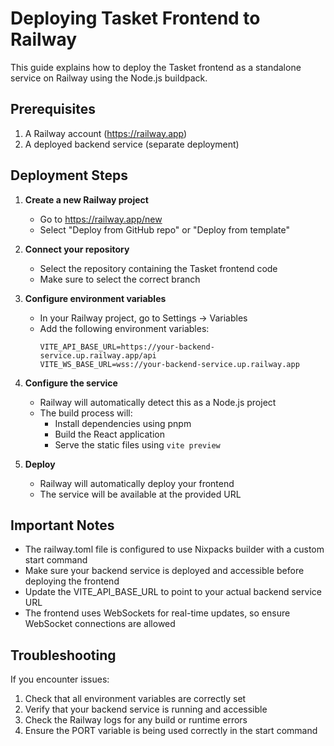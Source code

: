 # Deploying Tasket Frontend to Railway

This guide explains how to deploy the Tasket frontend as a standalone service on Railway using the Node.js buildpack.

## Prerequisites

1. A Railway account (https://railway.app)
2. A deployed backend service (separate deployment)

## Deployment Steps

1. **Create a new Railway project**
   - Go to https://railway.app/new
   - Select "Deploy from GitHub repo" or "Deploy from template"

2. **Connect your repository**
   - Select the repository containing the Tasket frontend code
   - Make sure to select the correct branch

3. **Configure environment variables**
   - In your Railway project, go to Settings → Variables
   - Add the following environment variables:
     ```
     VITE_API_BASE_URL=https://your-backend-service.up.railway.app/api
     VITE_WS_BASE_URL=wss://your-backend-service.up.railway.app
     ```

4. **Configure the service**
   - Railway will automatically detect this as a Node.js project
   - The build process will:
     - Install dependencies using pnpm
     - Build the React application
     - Serve the static files using `vite preview`

5. **Deploy**
   - Railway will automatically deploy your frontend
   - The service will be available at the provided URL

## Important Notes

- The railway.toml file is configured to use Nixpacks builder with a custom start command
- Make sure your backend service is deployed and accessible before deploying the frontend
- Update the VITE_API_BASE_URL to point to your actual backend service URL
- The frontend uses WebSockets for real-time updates, so ensure WebSocket connections are allowed

## Troubleshooting

If you encounter issues:

1. Check that all environment variables are correctly set
2. Verify that your backend service is running and accessible
3. Check the Railway logs for any build or runtime errors
4. Ensure the PORT variable is being used correctly in the start command